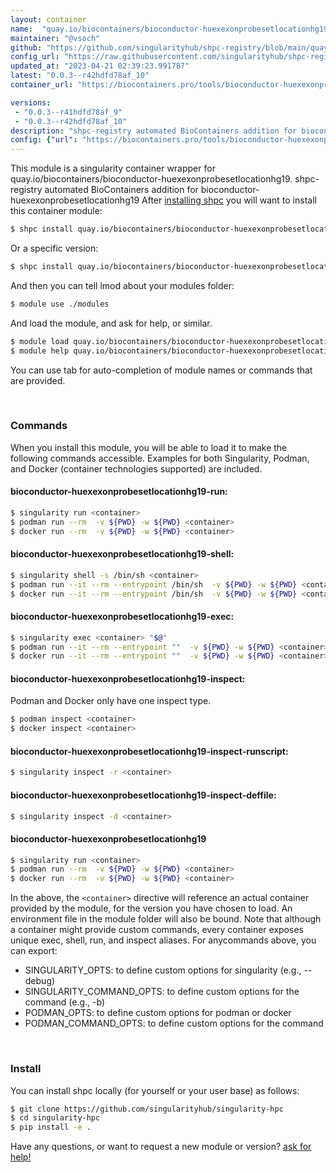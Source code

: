 ```yaml
---
layout: container
name:  "quay.io/biocontainers/bioconductor-huexexonprobesetlocationhg19"
maintainer: "@vsoch"
github: "https://github.com/singularityhub/shpc-registry/blob/main/quay.io/biocontainers/bioconductor-huexexonprobesetlocationhg19/container.yaml"
config_url: "https://raw.githubusercontent.com/singularityhub/shpc-registry/main/quay.io/biocontainers/bioconductor-huexexonprobesetlocationhg19/container.yaml"
updated_at: "2023-04-21 02:39:23.991787"
latest: "0.0.3--r42hdfd78af_10"
container_url: "https://biocontainers.pro/tools/bioconductor-huexexonprobesetlocationhg19"

versions:
 - "0.0.3--r41hdfd78af_9"
 - "0.0.3--r42hdfd78af_10"
description: "shpc-registry automated BioContainers addition for bioconductor-huexexonprobesetlocationhg19"
config: {"url": "https://biocontainers.pro/tools/bioconductor-huexexonprobesetlocationhg19", "maintainer": "@vsoch", "description": "shpc-registry automated BioContainers addition for bioconductor-huexexonprobesetlocationhg19", "latest": {"0.0.3--r42hdfd78af_10": "sha256:4667de47c95c05ca7306cf671b9e2791672d195d159e9e85303865c07eb022ba"}, "tags": {"0.0.3--r41hdfd78af_9": "sha256:641465091828550b682ec971a6475026fae67bfde330a217fdd91dc528633ed6", "0.0.3--r42hdfd78af_10": "sha256:4667de47c95c05ca7306cf671b9e2791672d195d159e9e85303865c07eb022ba"}, "docker": "quay.io/biocontainers/bioconductor-huexexonprobesetlocationhg19"}
---
```


This module is a singularity container wrapper for quay.io/biocontainers/bioconductor-huexexonprobesetlocationhg19.
shpc-registry automated BioContainers addition for bioconductor-huexexonprobesetlocationhg19
After [installing shpc](#install) you will want to install this container module:


```bash
$ shpc install quay.io/biocontainers/bioconductor-huexexonprobesetlocationhg19
```

Or a specific version:

```bash
$ shpc install quay.io/biocontainers/bioconductor-huexexonprobesetlocationhg19:0.0.3--r42hdfd78af_10
```

And then you can tell lmod about your modules folder:

```bash
$ module use ./modules
```

And load the module, and ask for help, or similar.

```bash
$ module load quay.io/biocontainers/bioconductor-huexexonprobesetlocationhg19/0.0.3--r42hdfd78af_10
$ module help quay.io/biocontainers/bioconductor-huexexonprobesetlocationhg19/0.0.3--r42hdfd78af_10
```

You can use tab for auto-completion of module names or commands that are provided.

<br>

### Commands

When you install this module, you will be able to load it to make the following commands accessible.
Examples for both Singularity, Podman, and Docker (container technologies supported) are included.

#### bioconductor-huexexonprobesetlocationhg19-run:

```bash
$ singularity run <container>
$ podman run --rm  -v ${PWD} -w ${PWD} <container>
$ docker run --rm  -v ${PWD} -w ${PWD} <container>
```

#### bioconductor-huexexonprobesetlocationhg19-shell:

```bash
$ singularity shell -s /bin/sh <container>
$ podman run --it --rm --entrypoint /bin/sh  -v ${PWD} -w ${PWD} <container>
$ docker run --it --rm --entrypoint /bin/sh  -v ${PWD} -w ${PWD} <container>
```

#### bioconductor-huexexonprobesetlocationhg19-exec:

```bash
$ singularity exec <container> "$@"
$ podman run --it --rm --entrypoint ""  -v ${PWD} -w ${PWD} <container> "$@"
$ docker run --it --rm --entrypoint ""  -v ${PWD} -w ${PWD} <container> "$@"
```

#### bioconductor-huexexonprobesetlocationhg19-inspect:

Podman and Docker only have one inspect type.

```bash
$ podman inspect <container>
$ docker inspect <container>
```

#### bioconductor-huexexonprobesetlocationhg19-inspect-runscript:

```bash
$ singularity inspect -r <container>
```

#### bioconductor-huexexonprobesetlocationhg19-inspect-deffile:

```bash
$ singularity inspect -d <container>
```



#### bioconductor-huexexonprobesetlocationhg19

```bash
$ singularity run <container>
$ podman run --rm  -v ${PWD} -w ${PWD} <container>
$ docker run --rm  -v ${PWD} -w ${PWD} <container>
```


In the above, the `<container>` directive will reference an actual container provided
by the module, for the version you have chosen to load. An environment file in the
module folder will also be bound. Note that although a container
might provide custom commands, every container exposes unique exec, shell, run, and
inspect aliases. For anycommands above, you can export:

 - SINGULARITY_OPTS: to define custom options for singularity (e.g., --debug)
 - SINGULARITY_COMMAND_OPTS: to define custom options for the command (e.g., -b)
 - PODMAN_OPTS: to define custom options for podman or docker
 - PODMAN_COMMAND_OPTS: to define custom options for the command

<br>

### Install

You can install shpc locally (for yourself or your user base) as follows:

```bash
$ git clone https://github.com/singularityhub/singularity-hpc
$ cd singularity-hpc
$ pip install -e .
```

Have any questions, or want to request a new module or version? [ask for help!](https://github.com/singularityhub/singularity-hpc/issues)